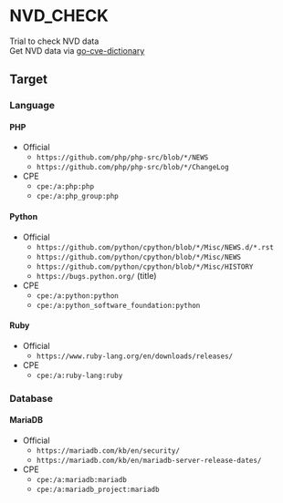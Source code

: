 # NVD_CHECK

Trial to check NVD data<br>
Get NVD data via [go-cve-dictionary](https://github.com/vulsio/go-cve-dictionary)

## Target

### Language

#### PHP

- Official
  - `https://github.com/php/php-src/blob/*/NEWS`
  - `https://github.com/php/php-src/blob/*/ChangeLog`
- CPE
  - `cpe:/a:php:php`
  - `cpe:/a:php_group:php`

#### Python

- Official
  - `https://github.com/python/cpython/blob/*/Misc/NEWS.d/*.rst`
  - `https://github.com/python/cpython/blob/*/Misc/NEWS`
  - `https://github.com/python/cpython/blob/*/Misc/HISTORY`
  - `https://bugs.python.org/` (title)
- CPE
  - `cpe:/a:python:python`
  - `cpe:/a:python_software_foundation:python`

#### Ruby

- Official
  - `https://www.ruby-lang.org/en/downloads/releases/`
- CPE
  - `cpe:/a:ruby-lang:ruby`

### Database

#### MariaDB

- Official
  - `https://mariadb.com/kb/en/security/`
  - `https://mariadb.com/kb/en/mariadb-server-release-dates/`
- CPE
  - `cpe:/a:mariadb:mariadb`
  - `cpe:/a:mariadb_project:mariadb`

